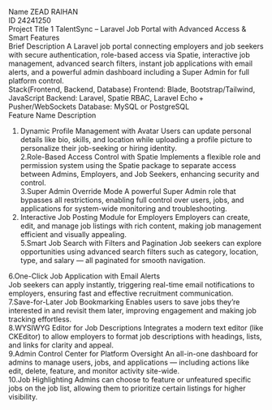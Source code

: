 Name	ZEAD RAIHAN								
ID	24241250								
Project Title 1	TalentSync – Laravel Job Portal with Advanced Access & Smart Features								
Brief Description 	A Laravel job portal connecting employers and job seekers with secure authentication, role-based access via Spatie, interactive job management, advanced search filters, instant job applications with email alerts, and a powerful admin dashboard including a Super Admin for full platform control.								
Stack(Frontend, Backend, Database)	Frontend: Blade, Bootstrap/Tailwind, JavaScript 
Backend: Laravel, Spatie RBAC, Laravel Echo + Pusher/WebSockets
Database: MySQL or PostgreSQL								
Feature Name	Description								
1. Dynamic Profile Management with Avatar 	Users can update personal details like bio, skills, and location while uploading a profile picture to personalize their job-seeking or hiring identity.								
2.Role-Based Access Control with Spatie	Implements a flexible role and permission system using the Spatie package to separate access between Admins, Employers, and Job Seekers, enhancing security and control.								
3.Super Admin Override Mode	A powerful Super Admin role that bypasses all restrictions, enabling full control over users, jobs, and applications for system-wide monitoring and troubleshooting.								
4. Interactive Job Posting Module for Employers	Employers can create, edit, and manage job listings with rich content, making job management efficient and visually appealing.								
5.Smart Job Search with Filters and Pagination	Job seekers can explore opportunities using advanced search filters such as category, location, type, and salary — all paginated for smooth navigation.								

6.One-Click Job Application with Email Alerts	
Job seekers can apply instantly, triggering real-time email notifications to employers, ensuring fast and effective recruitment communication.								
7.Save-for-Later Job Bookmarking	Enables users to save jobs they’re interested in and revisit them later, improving engagement and making job tracking effortless.								
8.WYSIWYG Editor for Job Descriptions	Integrates a modern text editor (like CKEditor) to allow employers to format job descriptions with headings, lists, and links for clarity and appeal.								
9.Admin Control Center for Platform Oversight	An all-in-one dashboard for admins to manage users, jobs, and applications — including actions like edit, delete, feature, and monitor activity site-wide.								
10.Job Highlighting	Admins can choose to feature or unfeatured specific jobs on the job list, allowing them to prioritize certain listings for higher visibility.								
								
								
								
								

